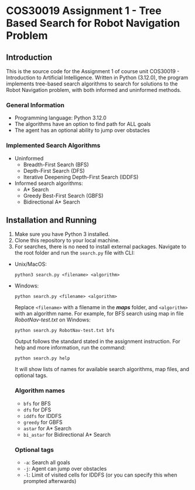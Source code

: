 # COS30019 Assignment 1 - Tree Based Search for Robot Navigation Problem

## Introduction

This is the source code for the Assignment 1 of course unit COS30019 - Introduction to Artificial Intelligence. Written in Python (3.12.0), the program implements tree-based search algorithms to search for solutions to the Robot Navigation problem, with both informed and uninformed methods.

### General Information

- Programming language: Python 3.12.0
- The algorithms have an option to find path for ALL goals
- The agent has an optional ability to jump over obstacles

### Implemented Search Algorithms

* Uninformed
  * Breadth-First Search (BFS)
  * Depth-First Search (DFS)
  * Iterative Deepening Depth-First Search (IDDFS)
* Informed search algorithms:
  * A* Search
  * Greedy Best-First Search (GBFS)
  * Bidirectional A* Search

## Installation and Running

1. Make sure you have Python 3 installed.
2. Clone this repository to your local machine.
3. For searches, there is no need to install external packages. Navigate to the root folder and run the `search.py` file with CLI:

* Unix/MacOS:

  ```
  python3 search.py <filename> <algorithm>
  ```
* Windows:

  ```
  python search.py <filename> <algorithm>
  ```
  Replace `<filename>` with a filename in the ***maps*** folder, and `<algorithm>` with an algorithm name. For example, for BFS search using map in file *RobotNav-test.txt* on Windows:

  ```
  python search.py RobotNav-test.txt bfs
  ```
  Output follows the standard stated in the assignment instruction. For help and more information, run the command:

  ```
  python search.py help
  ```
  It will show lists of names for available search algorithms, map files, and optional tags.

  ### Algorithm names


  - `bfs` for BFS
  - `dfs` for DFS
  - `iddfs` for IDDFS
  - `greedy` for GBFS
  - `astar` for A* Search
  - `bi_astar` for Bidirectional A* Search

  ### Optional tags

  - `-a`: Search all goals
  - `-j`: Agent can jump over obstacles
  - `-l`: Limit of visited cells for IDDFS (or you can specify this when prompted afterwards)
